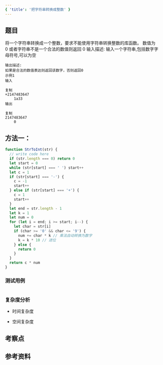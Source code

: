 ```yaml
---
{ 'title': '把字符串转换成整数' }
---
```


## 题目

将一个字符串转换成一个整数，要求不能使用字符串转换整数的库函数。 数值为 0 或者字符串不是一个合法的数值则返回 0
输入描述:
输入一个字符串,包括数字字母符号,可以为空

```
输出描述:
如果是合法的数值表达则返回该数字，否则返回0
示例1
输入

复制
+2147483647
    1a33
输出

复制
2147483647
    0
```

## 方法一：

```js
function StrToInt(str) {
  // write code here
  if (str.length === 0) return 0
  let start = 0
  while (str[start] === ' ') start++
  let c = 1
  if (str[start] === '-') {
    c = -1
    start++
  } else if (str[start] === '+') {
    c = 1
    start++
  }
  let end = str.length - 1
  let k = 1
  let num = 0
  for (let i = end; i >= start; i--) {
    let char = str[i]
    if (char >= '0' && char <= '9') {
      num += char * k // 乘法自动转换为数字
      k = k * 10 // 进位
    } else {
      return 0
    }
  }
  return c * num
}
```

### 测试用例

```js
```

### 复杂度分析

- 时间复杂度

- 空间复杂度

## 考察点

## 参考资料
